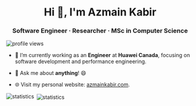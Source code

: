 <h1 align="center">Hi 👋, I'm Azmain Kabir</h1>
<h3 align="center">Software Engineer · Researcher · MSc in Computer Science</h3>

<p align="left"> <img src="https://komarev.com/ghpvc/?username=azmainkabir&label=Profile%20views&color=0e75b6&style=flat" alt="profile views" /> </p>

- 🔭 I’m currently working as an **Engineer** at **Huawei Canada**, focusing on software development and performance engineering.

- 💬 Ask me about **anything**! 😄

- 🌐 Visit my personal website: [azmainkabir.com](https://azmainkabir.com).

<p><img align="left" src="https://github-readme-stats.vercel.app/api/top-langs?username=azmainkabir&show_icons=true&locale=en&layout=compact" alt="statistics" /></p>

<p>&nbsp;<img align="center" src="https://github-readme-stats.vercel.app/api?username=azmainkabir&show_icons=true&locale=en" alt="statistics" /></p>
